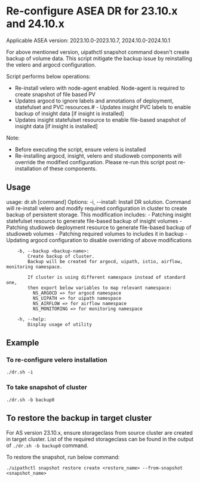 # Re-configure ASEA DR for 23.10.x and 24.10.x

Applicable ASEA version: 2023.10.0-2023.10.7, 2024.10.0-2024.10.1

For above mentioned version, uipathctl snapshot command doesn't create backup of volume data. This script mitigate the backup issue by reinstalling the velero and argocd configuration.

Script performs below operations:
 - Re-install velero with node-agent enabled. Node-agent is required to create snapshot of file based PV
 - Updates argocd to ignore labels and annotations of deployment, statefulset and PVC resources.# - Updates insight PVC labels to enable backup of insight data [if insight is installed]
 - Updates insight statefulset resource to enable file-based snapshot of insight data [if insight is installed]

 Note:
 - Before executing the script, ensure velero is installed
 - Re-installing argocd, insight, velero and studioweb components will override the modified configuration. Please re-run this script post re-installation of these components.


 ## Usage
usage: dr.sh [command]
Options:
	-i, --install:
            Install DR solution. Command will re-install velero and modify required configuration in cluster to create backup of persistent storage.
            This modification includes:
                - Patching insight statefulset resource to generate file-based backup of insight volumes
                - Patching studioweb deployment resource to generate file-based backup of studioweb volumes
                - Patching required volumes to includes it in backup
                - Updating argocd configuration to disable overriding of above modifications

        -b, --backup <backup-name>:
            Create backup of cluster.
            Backup will be created for argocd, uipath, istio, airflow, monitoring namespace.

            If cluster is using different namespace instead of standard one,
            then export below variables to map relevant namespace:
              NS_ARGOCD => for argocd namespace
              NS_UIPATH => for uipath namespace
              NS_AIRFLOW => for airflow namespace
              NS_MONITORING => for monitoring namespace

        -h, --help:
            Display usage of utility

## Example
### To re-configure velero installation
```
./dr.sh -i
```

### To take snapshot of cluster
```
./dr.sh -b backup0
```

## To restore the backup in target cluster
For AS version 23.10.x, ensure storageclass from source cluster are created in target cluster. List of the required storageclass can be found in the output of `./dr.sh -b backup0` command.

To restore the snapshot, run below command:
```
./uipathctl snapshot restore create <restore_name> --from-snapshot <snapshot_name>
```
